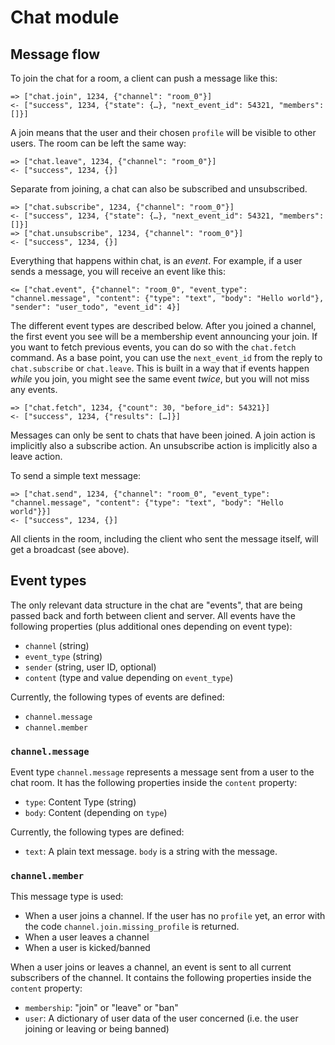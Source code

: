 # Chat module

## Message flow

To join the chat for a room, a client can push a message like this:

    => ["chat.join", 1234, {"channel": "room_0"}]
    <- ["success", 1234, {"state": {…}, "next_event_id": 54321, "members": []}]

A join means that the user and their chosen `profile` will be visible to other users.
The room can be left the same way:

    => ["chat.leave", 1234, {"channel": "room_0"}]
    <- ["success", 1234, {}]

Separate from joining, a chat can also be subscribed and unsubscribed.

    => ["chat.subscribe", 1234, {"channel": "room_0"}]
    <- ["success", 1234, {"state": {…}, "next_event_id": 54321, "members": []}]
    => ["chat.unsubscribe", 1234, {"channel": "room_0"}]
    <- ["success", 1234, {}]

Everything that happens within chat, is an *event*. For example, if a user sends a message, you will receive an event
like this:

    <= ["chat.event", {"channel": "room_0", "event_type": "channel.message", "content": {"type": "text", "body": "Hello world"}, "sender": "user_todo", "event_id": 4}]
    
The different event types are described below. After you joined a channel, the first event you see will be a membership
event announcing your join. If you want to fetch previous events, you can do so with the ``chat.fetch`` command. As
a base point, you can use the ``next_event_id`` from the reply to ``chat.subscribe`` or ``chat.leave``. This is built
in a way that if events happen *while* you join, you might see the same event *twice*, but you will not miss any events.

    => ["chat.fetch", 1234, {"count": 30, "before_id": 54321}]
    <- ["success", 1234, {"results": […]}]

Messages can only be sent to chats that have been joined. A join action is implicitly also a subscribe action. An
unsubscribe action is implicitly also a leave action.

To send a simple text message:

    => ["chat.send", 1234, {"channel": "room_0", "event_type": "channel.message", "content": {"type": "text", "body": "Hello world"}}]
    <- ["success", 1234, {}]

All clients in the room, including the client who sent the message itself, will get a broadcast (see above).

## Event types

The only relevant data structure in the chat are "events", that are being passed back and forth between client and
server. All events have the following properties (plus additional ones depending on event type):

* ``channel`` (string)
* ``event_type`` (string)
* ``sender`` (string, user ID, optional)
* ``content`` (type and value depending on ``event_type``)

Currently, the following types of events are defined:

- ``channel.message``
- ``channel.member``


### ``channel.message``

Event type ``channel.message`` represents a message sent from a user to the chat room. It has the following properties
inside the ``content`` property:

* ``type``: Content Type (string)
* ``body``: Content (depending on ``type``)

Currently, the following types are defined:

* ``text``: A plain text message. ``body`` is a string with the message.

### ``channel.member``

This message type is used:

- When a user joins a channel.
  If the user has no ``profile`` yet, an error with the code ``channel.join.missing_profile`` is returned.
- When a user leaves a channel
- When a user is kicked/banned

When a user joins or leaves a channel, an event is sent to all current subscribers of the channel. It contains the
following properties inside the ``content`` property:

- ``membership``: "join" or "leave" or "ban"
- ``user``: A dictionary of user data of the user concerned (i.e. the user joining or leaving or being banned)
